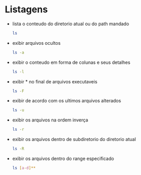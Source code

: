 # Listagens

+ lista o conteudo do diretorio atual ou do path mandado
  ```bash
  ls
  ```

+ exibir arquivos ocultos
  ```bash
  ls -a
  ```

+ exibir o conteudo em forma de colunas e seus detalhes
  ```bash
  ls -l
  ```

+ exibir * no final de arquivos executaveis
  ```bash
  ls -F
  ```

+ exibir de acordo com os ultimos arquivos alterados
  ```bash
  ls -u
  ```

+ exibir os arquivos na ordem inverça
  ```bash
  ls -r
  ```

+ exibir os arquivos dentro de subdiretorio do diretorio atual
  ```bash
  ls -R
  ```

+ exibir os arquivos dentro do range especificado
  ```bash
  ls [a-d]**
  ```

  